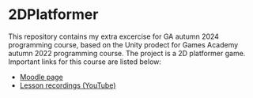 # 2DPlatformer

This repository contains my extra excercise for GA autumn 2024 programming course, based on the Unity prodect for Games Academy autumn 2022 programming course. The project is a 2D platformer game.
Important links for this course are listed below:
* [Moodle page](https://moodle.tuni.fi/course/view.php?id=29806#sectionid-295099-title)
* [Lesson recordings (YouTube)](https://youtube.com/playlist?list=PL6XiyvY3vXY9DdLwbhzopMMmmuUkWm2B0)
